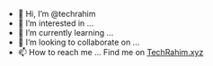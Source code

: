 - 👋 Hi, I’m @techrahim
- 👀 I’m interested in ...
- 🌱 I’m currently learning ...
- 💞️ I’m looking to collaborate on ...
- 📫 How to reach me ...
Find me on <a href="https://www.techrahim.xyz">TechRahim.xyz</a>
<!---
techrahim/techrahim is a ✨ special ✨ repository because its `README.md` (this file) appears on your GitHub profile.
You can click the Preview link to take a look at your changes.
--->
